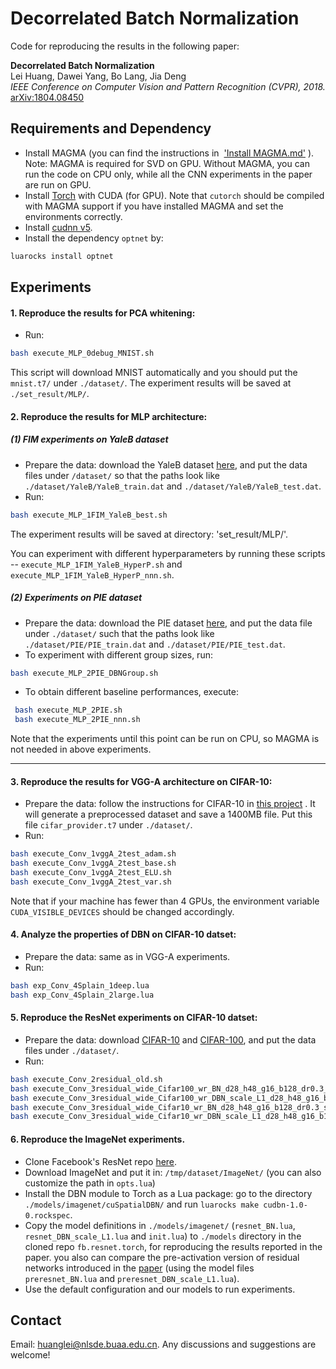 
Decorrelated Batch Normalization
======================================
Code for reproducing the results in the following paper:

**Decorrelated Batch Normalization**  
Lei Huang, Dawei Yang, Bo Lang, Jia Deng  
*IEEE Conference on Computer Vision and Pattern Recognition (CVPR), 2018.*
[arXiv:1804.08450](https://arxiv.org/abs/1804.08450)

## Requirements and Dependency
* Install MAGMA (you can find the instructions in  ['Install MAGMA.md'](./Install_MAGMA.md) ). 
Note: MAGMA is required for SVD on GPU. Without MAGMA, you can run the code on CPU only, while all the CNN experiments in the paper are run on GPU.
* Install [Torch](http://torch.ch) with CUDA (for GPU). Note that `cutorch` should be compiled with MAGMA support if you have installed MAGMA and set the environments correctly.
* Install [cudnn v5](http://torch.ch).
* Install the dependency `optnet` by:
```Bash
luarocks install optnet
 ```

## Experiments

#### 1.  Reproduce the results for PCA whitening:
    
*	Run:
```Bash
bash execute_MLP_0debug_MNIST.sh
 ```
This script will download MNIST automatically and you should put the `mnist.t7/` under `./dataset/`. The experiment results will be saved at `./set_result/MLP/`.
	
#### 2. Reproduce the results for MLP architecture:

##### (1) FIM experiments on YaleB dataset 
* Prepare the data: download the YaleB dataset [here](https://www.dropbox.com/s/taw9mlsq29eqv82/YaleB_Torch.zip?dl=0), and put the data files under `/dataset/` so that the paths look like `./dataset/YaleB/YaleB_train.dat` and `./dataset/YaleB/YaleB_test.dat`.
* Run:
```Bash
bash execute_MLP_1FIM_YaleB_best.sh
 ```
The experiment results will be saved at directory:  'set_result/MLP/'. 

You can experiment with different hyperparameters by running these scripts --  `execute_MLP_1FIM_YaleB_HyperP.sh` and `execute_MLP_1FIM_YaleB_HyperP_nnn.sh`.

##### (2) Experiments on PIE dataset 

* Prepare the data: download the PIE dataset [here](https://www.dropbox.com/sh/5pkrtv02wemqxzp/AADlVOs3vDMOEsOpRFa20Uqha?dl=0), and put the data file under `./dataset/` such that the paths look like `./dataset/PIE/PIE_train.dat` and `./dataset/PIE/PIE_test.dat`.
* To experiment with different group sizes, run:
```Bash
bash execute_MLP_2PIE_DBNGroup.sh
 ```

* To obtain different baseline performances, execute:

```Bash
 bash execute_MLP_2PIE.sh
 bash execute_MLP_2PIE_nnn.sh
 ```
 
Note that the experiments until this point can be run on CPU, so MAGMA is not needed in above experiments.

 --------------------
 
#### 3. Reproduce the results for VGG-A architecture on CIFAR-10: 
 *	Prepare the data: follow the instructions for CIFAR-10 in [this project](https://github.com/szagoruyko/cifar.torch) . It will generate a preprocessed dataset and save a 1400MB file. Put this file `cifar_provider.t7` under `./dataset/`.
* Run: 
```Bash
bash execute_Conv_1vggA_2test_adam.sh
bash execute_Conv_1vggA_2test_base.sh
bash execute_Conv_1vggA_2test_ELU.sh
bash execute_Conv_1vggA_2test_var.sh
 ```
Note that if your machine has fewer than 4 GPUs, the environment variable `CUDA_VISIBLE_DEVICES` should be changed accordingly.

#### 4. Analyze the properties of DBN on CIFAR-10 datset: 
*	Prepare the data: same as in VGG-A experiments.
* Run: 
```Bash
bash exp_Conv_4Splain_1deep.lua
bash exp_Conv_4Splain_2large.lua
 ```

#### 5. Reproduce the ResNet experiments on CIFAR-10 datset: 
 *	Prepare the data: download [CIFAR-10](https://yadi.sk/d/eFmOduZyxaBrT) and [CIFAR-100](https://yadi.sk/d/ZbiXAegjxaBcM), and put the data files under `./dataset/`.
 * Run: 
```Bash
bash execute_Conv_2residual_old.sh
bash execute_Conv_3residual_wide_Cifar100_wr_BN_d28_h48_g16_b128_dr0.3_s1_C2.sh
bash execute_Conv_3residual_wide_Cifar100_wr_DBN_scale_L1_d28_h48_g16_b128_dr0.3_s1_C3.sh
bash execute_Conv_3residual_wide_Cifar10_wr_BN_d28_h48_g16_b128_dr0.3_s1_C2.sh
bash execute_Conv_3residual_wide_Cifar10_wr_DBN_scale_L1_d28_h48_g16_b128_dr0.3_s1_C3.sh
 ```


#### 6. Reproduce the ImageNet experiments. 

 *  Clone Facebook's ResNet repo [here](https://github.com/facebook/fb.resnet.torch).
 *  Download ImageNet and put it in: `/tmp/dataset/ImageNet/` (you can also customize the path in `opts.lua`)
 *  Install the DBN module to Torch as a Lua package: go to the directory `./models/imagenet/cuSpatialDBN/` and run  `luarocks make cudbn-1.0-0.rockspec`.
  * Copy the model definitions in `./models/imagenet/` (`resnet_BN.lua`, `resnet_DBN_scale_L1.lua` and `init.lua`) to `./models` directory in the cloned repo `fb.resnet.torch`, for reproducing the results reported in the paper. you also can compare the pre-activation version of residual networks introduced in the [paper](https://arxiv.org/abs/1603.05027) (using the model files 
  `preresnet_BN.lua` and `preresnet_DBN_scale_L1.lua`).  
 * Use the default configuration and our models to run experiments.


## Contact
Email: huanglei@nlsde.buaa.edu.cn. Any discussions and suggestions are welcome!

